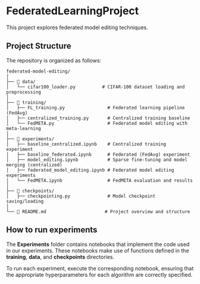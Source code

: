 # FederatedLearningProject

This project explores federated model editing techniques.

## Project Structure

The repository is organized as follows:

```text
federated-model-editing/
│
├── 📁 data/                     
│   └── cifar100_loader.py          # CIFAR-100 dataset loading and preprocessing
│
├── 📁 training/                  
│   ├── FL_training.py                # Federated learning pipeline (FedAvg)
│   ├── centralized_training.py       # Centralized training baseline
│   └── FedMETA.py                    # Federated model editing with meta-learning
│
├── 📁 experiments/                 
│   ├── baseline_centralized.ipynb    # Centralized training experiment
│   ├── baseline_federated.ipynb      # Federated (FedAvg) experiment
│   ├── model_editing.ipynb           # Sparse fine-tuning and model merging (centralized)
│   ├── federated_model_editing.ipynb # Federated model editing experiments
│   └── FedMETA.ipynb                 # FedMETA evaluation and results
│
├── 📁 checkpoints/                 
│   ├── checkpointing.py              # Model checkpoint saving/loading
│
└── 📄 README.md                      # Project overview and structure
```

## How to run experiments

The **Experiments** folder contains notebooks that implement the code used in our experiments. These notebooks make use of functions defined in the **training**, **data**, and **checkpoints** directories.

To run each experiment, execute the corresponding notebook, ensuring that the appropriate hyperparameters for each algorithm are correctly specified.


